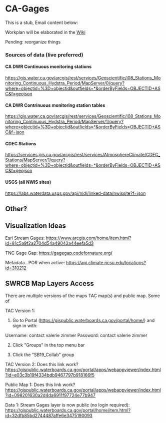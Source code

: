 # CA-Gages
This is a stub, Email content below:

Workplan will be elaborated in the [Wiki](https://github.com/internetofwater/CA-Gages/wiki)



Pending: reorganize things


### Sources of data (live preferred)

#### CA DWR Continuous monitoring stations
https://gis.water.ca.gov/arcgis/rest/services/Geoscientific/i08_Stations_Monitoring_Continuous_Hydstra_Period/MapServer/0/query?where=objectid+%3D+objectid&outfields=*&orderByFields=OBJECTID+ASC&f=geojson

#### CA DWR Contrinuous monitoring station tables
https://gis.water.ca.gov/arcgis/rest/services/Geoscientific/i08_Stations_Monitoring_Continuous_Hydstra_Period/MapServer/1/query?where=objectid+%3D+objectid&outfields=*&orderByFields=OBJECTID+ASC&f=json

#### CDEC Stations
https://services.gis.ca.gov/arcgis/rest/services/AtmosphereClimate/CDEC_Stations/MapServer/1/query?where=objectid+%3D+objectid&outfields=*&orderByFields=OBJECTID+ASC&f=geojson



#### USGS (all NWIS sites)
https://labs.waterdata.usgs.gov/api/nldi/linked-data/nwissite?f=json


## Other?


## Visualization Ideas
Esri Stream Gages: https://www.arcgis.com/home/item.html?id=81c5a9f2a2704d54a49042a44eefa5d3

TNC Gage Gap: https://gagegap.codefornature.org/

Metadata...POR when active: https://api.climate.ncsu.edu/locations?id=310212

## SWRCB Map Layers Access
There are multiple versions of the maps  TAC map(s) and public map. Some of 

TAC Version 1:
1. Go to Portal (https://gispublic.waterboards.ca.gov/portal/home/) and sign in with: 

Username: contact valerie zimmer
Password: contact valerie zimmer

2. Click "Groups" in the top menu bar 

3. Click the "SB19_Collab" group 


TAC Version 2:
Does this link work?
https://gispublic.waterboards.ca.gov/portal/apps/webappviewer/index.html?id=e03c3b19f4334bdb9467797b918166f5

Public Map 1:
Does this link work?
https://gispublic.waterboards.ca.gov/portal/apps/webappviewer/index.html?id=098201630a2d4da6911f97724e77b947

Data 1:
Stream Gages layer is now public (no login required):
https://gispublic.waterboards.ca.gov/portal/home/item.html?id=32dfb85bd2744487affe6e3475190093



